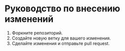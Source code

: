# Руководство по внесению изменений

1. Форкните репозиторий.
2. Создайте новую ветку для вашего изменения.
3. Сделайте изменения и отправьте pull request.

